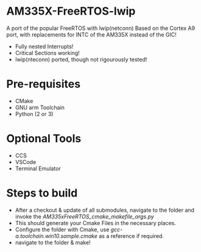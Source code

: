 # AM335X-FreeRTOS-lwip
A port of the popular FreeRTOS with lwip(netconn)
Based on the Cortex A9 port, with replacements for INTC of the AM335X instead of the GIC!
* Fully nested Interrupts!
* Critical Sections working!
* lwip(nteconn) ported, though not rigourously tested!
# Pre-requisites
* CMake
* GNU arm Toolchain
* Python (2 or 3)
# Optional Tools
* CCS
* VSCode
* Terminal Emulator

# Steps to build
* After a checkout & update of all submodules, navigate to the folder and invoke the _AM335xFreeRTOS_cmake_makefile_args.py_
* This should generate your Cmake Files in the necessary places.
* Configure the <build> folder with Cmake, use _gcc-a.toolchain.win10.sample.cmake_ as a reference if required.
* navigate to the <build> folder & make!
